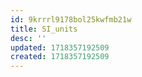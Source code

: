 ```yaml
---
id: 9krrrl9178bol25kwfmb21w
title: SI_units
desc: ''
updated: 1718357192509
created: 1718357192509
---
```


